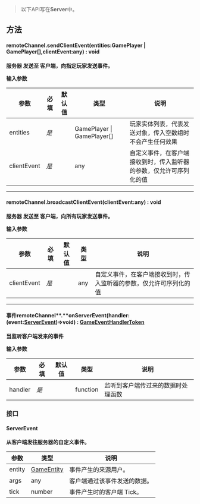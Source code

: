 > 以下API写在**Server**中。


## **方法**

#### remoteChannel.sendClientEvent(entities:GamePlayer | GamePlayer[],clientEvent:any) : void
**服务器 发送至 客户端，向指定玩家发送事件。**

**输入参数**

| **参数** | **必填** | **默认值** | **类型** | **说明** |
| --- | --- | --- | --- | --- |
| entities | _是_ | | GamePlayer &#124; GamePlayer[] | 玩家实体列表，代表发送对象，传入空数组时不会产生任何效果 |
| clientEvent | _是_ | | any | 自定义事件，在客户端接收到时，传入监听器的参数，仅允许可序列化的值 |


---


#### remoteChannel.broadcastClientEvent(clientEvent:any) : void
**服务器 发送至 客户端，向所有玩家发送事件。**

**输入参数**

| **参数** | **必填** | **默认值** | **类型** | **说明** |
| --- | --- | --- | --- | --- |
| clientEvent | _是_ | | any | 自定义事件，在客户端接收到时，传入监听器的参数，仅允许可序列化的值 |


---


#### 事件remoteChannel**.**onServerEvent(handler:(event:[ServerEvent](#jneYE))=>void) : [GameEventHandlerToken](https://www.yuque.com/box3lab/api/gll7mhwasgn9hoq0/edit)
**当监听客户端发来的事件**

**输入参数**

| **参数** | **必填** | **默认值** | **类型** | **说明** |
| --- | --- | --- | --- | --- |
| handler | _是_ | | function | 监听到客户端传过来的数据时处理函数 |



### **接口**

#### ServerEvent
**从客户端发往服务器的自定义事件。**

| **参数** | **类型** | **说明** |
| --- | --- | --- |
| entity | [GameEntity](https://box3.yuque.com/org-wiki-box3-ev7rl4/wupvz3/kgrabhf749axn65y) | 事件产生的来源用户。 |
| args | any | 客户端通过该事件发送的数据。 |
| tick | number | 事件产生时的客户端 Tick。 |


